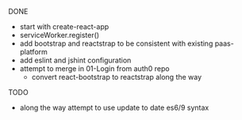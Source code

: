 
DONE
* start with create-react-app
* serviceWorker.register()
* add bootstrap and reactstrap to be consistent with existing paas-platform
* add eslint and jshint configuration
* attempt to merge in 01-Login from auth0 repo
  * convert react-bootstrap to reactstrap along the way

TODO
* along the way attempt to use update to date es6/9 syntax
